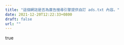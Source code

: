```yaml
---
title: "這個網誌是否為廣告搜尋引擎提供自訂 ads.txt 內容。"
date: 2021-12-20T12:22:33+0800
draft: false
url: ""
---
```


true
